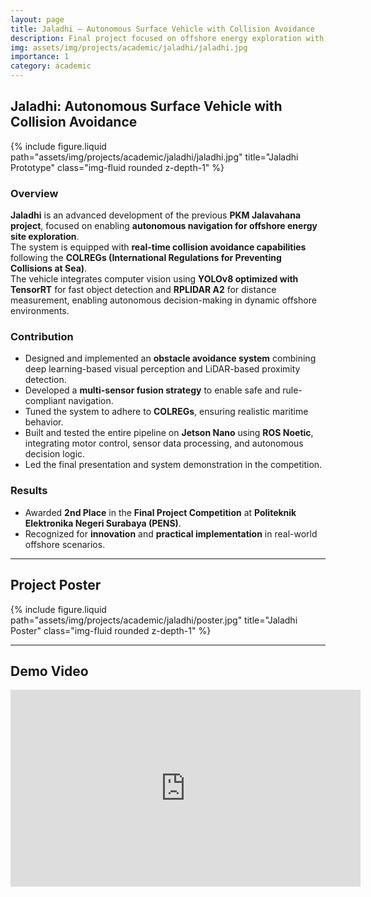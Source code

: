 ```yaml
---
layout: page
title: Jaladhi – Autonomous Surface Vehicle with Collision Avoidance
description: Final project focused on offshore energy exploration with autonomous navigation and collision avoidance following COLREGs.
img: assets/img/projects/academic/jaladhi/jaladhi.jpg
importance: 1
category: academic
---
```


## Jaladhi: Autonomous Surface Vehicle with Collision Avoidance

{% include figure.liquid path="assets/img/projects/academic/jaladhi/jaladhi.jpg" title="Jaladhi Prototype" class="img-fluid rounded z-depth-1" %}

### Overview
**Jaladhi** is an advanced development of the previous **PKM Jalavahana project**, focused on enabling **autonomous navigation for offshore energy site exploration**.  
The system is equipped with **real-time collision avoidance capabilities** following the **COLREGs (International Regulations for Preventing Collisions at Sea)**.  
The vehicle integrates computer vision using **YOLOv8 optimized with TensorRT** for fast object detection and **RPLIDAR A2** for distance measurement, enabling autonomous decision-making in dynamic offshore environments.  

### Contribution
- Designed and implemented an **obstacle avoidance system** combining deep learning-based visual perception and LiDAR-based proximity detection.  
- Developed a **multi-sensor fusion strategy** to enable safe and rule-compliant navigation.  
- Tuned the system to adhere to **COLREGs**, ensuring realistic maritime behavior.  
- Built and tested the entire pipeline on **Jetson Nano** using **ROS Noetic**, integrating motor control, sensor data processing, and autonomous decision logic.  
- Led the final presentation and system demonstration in the competition.  

### Results
- Awarded **2nd Place** in the **Final Project Competition** at **Politeknik Elektronika Negeri Surabaya (PENS)**.  
- Recognized for **innovation** and **practical implementation** in real-world offshore scenarios.  

---

## Project Poster

{% include figure.liquid path="assets/img/projects/academic/jaladhi/poster.jpg" title="Jaladhi Poster" class="img-fluid rounded z-depth-1" %}

---

## Demo Video
<iframe width="560" height="315" src="https://www.youtube.com/embed/ZBJFcX5DrhQ" 
title="Demo Video – Jaladhi Final Project" frameborder="0" 
allow="accelerometer; autoplay; clipboard-write; encrypted-media; gyroscope; picture-in-picture" allowfullscreen></iframe>
